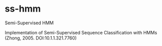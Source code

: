 # ss-hmm
Semi-Supervised HMM

Implementation of Semi-Supervised Sequence Classification with HMMs (Zhong, 2005. DOI:10.1.1.321.7760)
